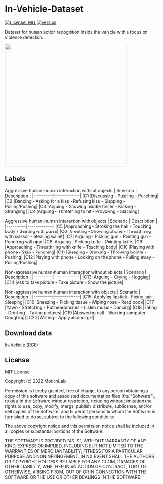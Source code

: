 # In-Vehicle-Dataset
[![License: MIT](https://img.shields.io/badge/License-MIT-yellow.svg)](https://opensource.org/licenses/MIT)
[![version](https://img.shields.io/badge/version-1.0.0-yellow.svg)](https://semver.org)

Dataset for human action recognition inside the vehicle with a focus on violence detection.

<img src="https://github.com/eng-motionlab/In-Vehicle-Dataset/blob/main/dataset.png" width="400">

## Labels
Aggressive human-human interaction without objects
| Scenario | Description |
|----------|-------------|
|C1        |Discussing - Pushing - Punching|
|C2        |Dancing - Asking for a kiss - Refusing kiss - Slapping - Pulling/Pushing|
|C3        |Arguing - Showing middle finger - Kicking - Strangling|
|C4        |Arguing - Threathing to hit - Provoking - Slapping|

Aggressive human-human interaction with objects
| Scenario | Description |
|----------|-------------|
|C5        |Approaching - Stroking the hair - Touching body - Beating with purse|
|C6        |Greeting - Showing phone - Threathning with scissor - Stealing wallet|
|C7        |Arguing - Picking gun - Pointing gun - Punching with gun|
|C8        |Arguing - Picking knife - Pointing knife|
|C9        |Approaching - Threathning with knife - Touching body|
|C10       |Playing with phone - Slap - Punching|
|C11       |Sleeping - Drinking - Throwing bootle - Pushing|
|C12       |Playing with phone - Looking on the phone - Pulling away - Pulling/Pushing|

Non-aggressive human-human interaction without objects
| Scenario | Description |
|----------|-------------|
|C13       |Arguing - Crying - Hugging|
|C14       |Ask to take picture - Take picture - Show the picture|

Non-aggressive human-human interaction with objects
| Scenario | Description |
|----------|-------------|
|C15       |Applying lipstick - Fixing hair - Sleeping|
|C16       |Sneezing - Picking tissue - Wiping nose - Read book|
|C17       |Yawn - Stretching - Put headphones - Listen music - Dancing|
|C18       |Eating - Drinking - Taking pictures|
|C19       |Abswering call - Working computer - Coughing|
|C20       |Writing - Apply alcohol gel|


## Download data
[In-Vehicle (RGB)](https://ipcapt-my.sharepoint.com/:f:/g/personal/jpbsilva_ipca_pt/EsY4qo00lL1IjsFIVXvzdWsBCK7ijy_Q_Qgo9f8r0nDfvA?e=XQHOG2)

## License
MIT License

Copyright (c) 2022 MotionLab

Permission is hereby granted, free of charge, to any person obtaining a copy of this software and associated documentation files (the "Software"), to deal in the Software without restriction, including without limitation the rights to use, copy, modify, merge, publish, distribute, sublicense, and/or sell copies of the Software, and to permit persons to whom the Software is furnished to do so, subject to the following conditions:

The above copyright notice and this permission notice shall be included in all copies or substantial portions of the Software.

THE SOFTWARE IS PROVIDED "AS IS", WITHOUT WARRANTY OF ANY KIND, EXPRESS OR IMPLIED, INCLUDING BUT NOT LIMITED TO THE WARRANTIES OF MERCHANTABILITY, FITNESS FOR A PARTICULAR PURPOSE AND NONINFRINGEMENT. IN NO EVENT SHALL THE AUTHORS OR COPYRIGHT HOLDERS BE LIABLE FOR ANY CLAIM, DAMAGES OR OTHER LIABILITY, WHETHER IN AN ACTION OF CONTRACT, TORT OR OTHERWISE, ARISING FROM, OUT OF OR IN CONNECTION WITH THE SOFTWARE OR THE USE OR OTHER DEALINGS IN THE SOFTWARE.
